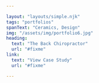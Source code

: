 ```yaml
---

layout: "layouts/simple.njk"
tags: "portfolios"
spanText: "Ceramics, Design"
img: "/assets/img/portfolio6.jpg"
heading: 
  text: "The Back Chiropractor"
  url: "#fixme"
link:
  text: "View Case Study"
  url: "#fixme"

---
```

